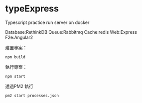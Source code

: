 # typeExpress
Typescript practice  run server on docker

Database:RethinkDB
Queue:Rabbitmq
Cache:redis
Web:Express
F2e:Angular2

建置專案：

    npm build

執行專案：

    npm start

透過PM2 執行

    pm2 start processes.json




